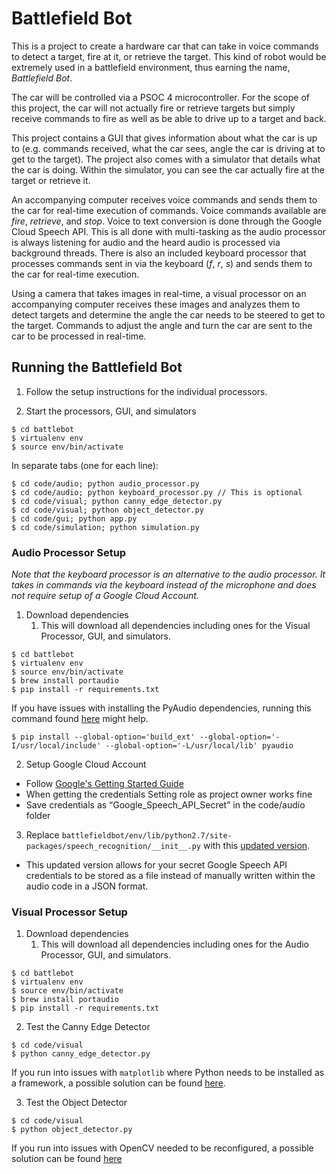 # Battlefield Bot
This is a project to create a hardware car that can take in voice commands to detect a target, fire at it, or retrieve the target. This kind of robot would be extremely used in a battlefield environment, thus earning the name, _Battlefield Bot_.

The car will be controlled via a PSOC 4 microcontroller. For the scope of this project, the car will not actually fire or retrieve targets but simply receive commands to fire as well as be able to drive up to a target and back.

This project contains a GUI that gives information about what the car is up to (e.g. commands received, what the car sees, angle the car is driving at to get to the target). The project also comes with a simulator that details what the car is doing. Within the simulator, you can see the car actually fire at the target or retrieve it.

An accompanying computer receives voice commands and sends them to the car for real-time execution of commands. Voice commands available are _fire_, _retrieve_, and _stop_. Voice to text conversion is done through the Google Cloud Speech API. This is all done with multi-tasking as the audio processor is always listening for audio and the heard audio is processed via background threads. There is also an included keyboard processor that processes commands sent in via the keyboard (_f_, _r_, _s_) and sends them to the car for real-time execution.

Using a camera that takes images in real-time, a visual processor on an accompanying computer receives these images and analyzes them to detect targets and determine the angle the car needs to be steered to get to the target. Commands to adjust the angle and turn the car are sent to the car to be processed in real-time.

## Running the Battlefield Bot
1. Follow the setup instructions for the individual processors.

2. Start the processors, GUI, and simulators
```
$ cd battlebot
$ virtualenv env
$ source env/bin/activate
```

In separate tabs (one for each line):
```
$ cd code/audio; python audio_processor.py
$ cd code/audio; python keyboard_processor.py // This is optional
$ cd code/visual; python canny_edge_detector.py
$ cd code/visual; python object_detector.py
$ cd code/gui; python app.py
$ cd code/simulation; python simulation.py
```

### Audio Processor Setup
_Note that the keyboard processor is an alternative to the audio processor. It takes in commands via the keyboard instead of the microphone and does not require setup of a Google Cloud Account._

1. Download dependencies
    1. This will download all dependencies including ones for the Visual Processor, GUI, and simulators.
```
$ cd battlebot
$ virtualenv env
$ source env/bin/activate
$ brew install portaudio
$ pip install -r requirements.txt
```

If you have issues with installing the PyAudio dependencies, running this command found [here](http://stackoverflow.com/questions/33513522/when-installing-pyaudio-pip-cannot-find-portaudio-h-in-usr-local-include) might help.
```
$ pip install --global-option='build_ext' --global-option='-I/usr/local/include' --global-option='-L/usr/local/lib' pyaudio
```

2. Setup Google Cloud Account
* Follow [Google's Getting Started Guide](https://cloud.google.com/speech/docs/getting-started)
* When getting the credentials Setting role as project owner works fine
* Save credentials as “Google_Speech_API_Secret” in the code/audio folder

3. Replace `battlefieldbot/env/lib/python2.7/site-packages/speech_recognition/__init__.py` with this [updated version](https://github.com/jeffreychan637/speech_recognition/blob/google-json-file/speech_recognition/__init__.py).
* This updated version allows for your secret Google Speech API credentials to be stored as a file instead of manually written within the audio code in a JSON format.

### Visual Processor Setup
1. Download dependencies
    1. This will download all dependencies including ones for the Audio Processor, GUI, and simulators.
```
$ cd battlebot
$ virtualenv env
$ source env/bin/activate
$ brew install portaudio
$ pip install -r requirements.txt
```

2. Test the Canny Edge Detector
```
$ cd code/visual
$ python canny_edge_detector.py
```
If you run into issues with `matplotlib` where Python needs to be installed as a framework, a possible solution can be found [here](http://stackoverflow.com/questions/29433824/unable-to-import-matplotlib-pyplot-as-plt-in-virtualenv).

3. Test the Object Detector
```
$ cd code/visual
$ python object_detector.py
```
If you run into issues with OpenCV needed to be reconfigured, a possible solution can be found [here]()
